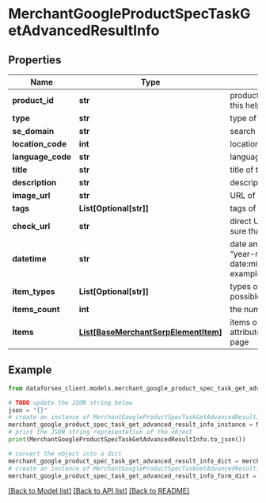 # MerchantGoogleProductSpecTaskGetAdvancedResultInfo


## Properties

Name | Type | Description | Notes
------------ | ------------- | ------------- | -------------
**product_id** | **str** | product ID in a POST array learn more about the parameter in this help center guide | [optional] 
**type** | **str** | type of element | [optional] 
**se_domain** | **str** | search engine domain in a POST array | [optional] 
**location_code** | **int** | location code in a POST array | [optional] 
**language_code** | **str** | language code in a POST array | [optional] 
**title** | **str** | title of the product | [optional] 
**description** | **str** | description of the product | [optional] 
**image_url** | **str** | URL of the product image | [optional] 
**tags** | **List[Optional[str]]** | tags of the product | [optional] 
**check_url** | **str** | direct URL to search engine results you can use it to make sure that we provided accurate results | [optional] 
**datetime** | **str** | date and time when the result was received in the format: “year-month-date:minutes:UTC_difference_hours:UTC_difference_minutes” example: 2019-11-15 12:57:46 +00:00 | [optional] 
**item_types** | **List[Optional[str]]** | types of items found on the product specification page possible item types: shopping_specification | [optional] 
**items_count** | **int** | the number of results returned in the items array | [optional] 
**items** | [**List[BaseMerchantSerpElementItem]**](BaseMerchantSerpElementItem.md) | items on the product specification page contains all product attributes and related data listed on the product specification page | [optional] 

## Example

```python
from dataforseo_client.models.merchant_google_product_spec_task_get_advanced_result_info import MerchantGoogleProductSpecTaskGetAdvancedResultInfo

# TODO update the JSON string below
json = "{}"
# create an instance of MerchantGoogleProductSpecTaskGetAdvancedResultInfo from a JSON string
merchant_google_product_spec_task_get_advanced_result_info_instance = MerchantGoogleProductSpecTaskGetAdvancedResultInfo.from_json(json)
# print the JSON string representation of the object
print(MerchantGoogleProductSpecTaskGetAdvancedResultInfo.to_json())

# convert the object into a dict
merchant_google_product_spec_task_get_advanced_result_info_dict = merchant_google_product_spec_task_get_advanced_result_info_instance.to_dict()
# create an instance of MerchantGoogleProductSpecTaskGetAdvancedResultInfo from a dict
merchant_google_product_spec_task_get_advanced_result_info_form_dict = merchant_google_product_spec_task_get_advanced_result_info.from_dict(merchant_google_product_spec_task_get_advanced_result_info_dict)
```
[[Back to Model list]](../README.md#documentation-for-models) [[Back to API list]](../README.md#documentation-for-api-endpoints) [[Back to README]](../README.md)


